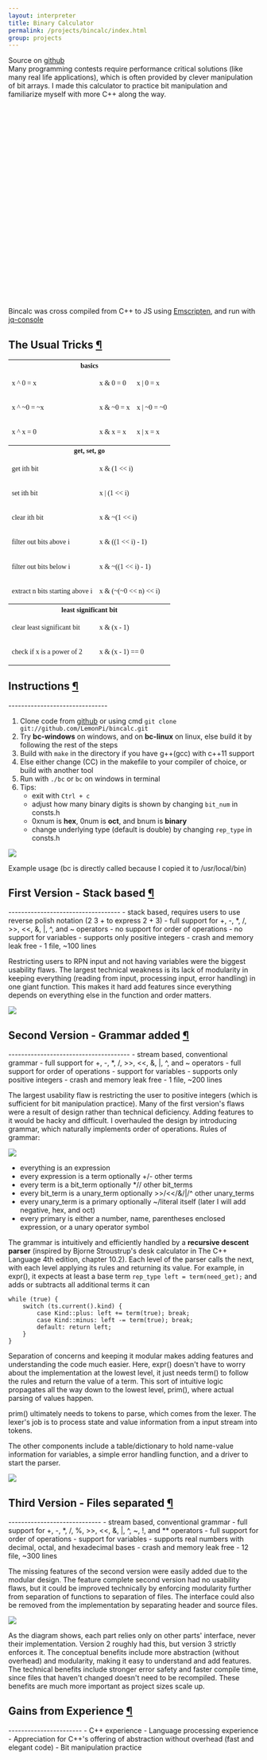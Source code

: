 ```yaml
---
layout: interpreter
title: Binary Calculator
permalink: /projects/bincalc/index.html
group: projects
---
```

<div class="text-block">
<p>
	Source on <a href="https://github.com/LemonPi/bincalc">github</a><br>
	Many programming contests require performance critical solutions (like
	many real life applications), which is often provided by clever manipulation
	of bit arrays. I made this calculator to practice bit manipulation and familiarize
	myself with more C++ along the way.
</p>
</div>

<div id="console"></div>
<div><br><br><br><br><br><br><br><br><br><br><br><br><br><br><br><br><br><br><br><br><br><br><br></div> 

Bincalc was cross compiled from C++ to JS using [Emscripten](https://github.com/kripken/emscripten/), 
and run with [jq-console](https://github.com/replit/jq-console)

<h2 class="anchor">The Usual Tricks <a class="anchor-link" title="permalink to section" href="#tricks" name="tricks">¶</a></h2>
<table class="pretty" style="font-family: Consolas; font-size: 14px;">
<tr><th colspan=3>basics</th></tr>
<tr>
	<td><p>x ^ 0 = x</p></td>
	<td><p>x & 0 = 0</p></td>
	<td><p>x | 0 = x</p></td>
</tr>
<tr>
	<td><p>x ^ ~0 = ~x</p></td>
	<td><p>x & ~0 = x</p></td>
	<td><p>x | ~0 = ~0</p></td>
</tr>
<tr>
	<td><p>x ^ x = 0</p></td>
	<td><p>x & x = x</p></td>
	<td><p>x | x = x</p></td>
</tr>
<tr><th colspan=3>get, set, go</th></tr>
<tr>
	<td><p>get ith bit</p></td>
	<td colspan=2><p>x & (1 << i)</p></td>
</tr>
<tr>
	<td><p>set ith bit</p></td>
	<td colspan=2><p>x | (1 << i)</p></td>
</tr>
<tr>
	<td><p>clear ith bit</p></td>
	<td colspan=2><p>x & ~(1 << i)</p></td>
</tr>
<tr>
	<td><p>filter out bits above i</p></td>
	<td colspan=2><p>x & ((1 << i) - 1)</p></td>
</tr>
<tr>
	<td><p>filter out bits below i</p></td>
	<td colspan=2><p>x & ~((1 << i) - 1)</p></td>
</tr>
<tr>
	<td><p>extract n bits starting above i</p></td>
	<td colspan=2><p>x & (~(~0 << n) << i)</p></td>
</tr>
<tr><th colspan=3>least significant bit</th></tr>
<tr>
	<td><p>clear least significant bit</p></td>
	<td colspan=2><p>x & (x - 1)</p></td>
</tr>
<tr>
	<td><p>check if x is a power of 2</p></td>
	<td colspan=2><p>x & (x - 1) == 0</p></td>
</tr>
</table>

<h2 class="anchor">Instructions <a class="anchor-link" title="permalink to section" href="#instructions" name="instructions">¶</a></h2>
-------------------------------

1. Clone code from [github](https://github.com/LemonPi/bincalc) or using cmd `git clone git://github.com/LemonPi/bincalc.git`
2. Try **bc-windows** on windows, and on **bc-linux** on linux, else build it by following the rest of the steps
3. Build with `make` in the directory if you have g++(gcc) with c++11 support
4. Else either change (CC) in the makefile to your compiler of choice, or build with another tool
5. Run with `./bc` or `bc` on windows in terminal 
6. Tips:
	- exit with `Ctrl + c`
	- adjust how many binary digits is shown by changing `bit_num` in consts.h
	- 0xnum is **hex**, 0num is **oct**, and bnum is **binary**
	- change underlying type (default is double) by changing `rep_type` in consts.h

<div class="frames">
<img src="usage.png">
<p>Example usage (bc is directly called because I copied it to /usr/local/bin)</p>
</div>

<h2 class="anchor">First Version - Stack based <a class="anchor-link" title="permalink to section" href="#first" name="first">¶</a></h2>
-----------------------------------
 - stack based, requires users to use reverse polish notation (2 3 + to express 2 + 3)
 - full support for +, -, *, /, >>, <<, &, |, ^, and ~ operators
 - no support for order of operations
 - no support for variables
 - supports only positive integers
 - crash and memory leak free
 - 1 file, ~100 lines
 
<div class="text-block">
<p>
	Restricting users to RPN input and not having variables were the biggest
	usability flaws. The largest technical weakness is its lack of modularity in 
	keeping everything (reading from input, processing input, error handling) in
	one giant function. This makes it hard add features since everything depends on
	everything else in the function and order matters.
</p>
</div>

<img src="first.png">

<h2 class="anchor">Second Version - Grammar added <a class="anchor-link" title="permalink to section" href="#second" name="second">¶</a></h2>
--------------------------------------
 - stream based, conventional grammar
 - full support for +, -, *, /, >>, <<, &, |, ^, and ~ operators
 - full support for order of operations
 - support for variables
 - supports only positive integers
 - crash and memory leak free
 - 1 file, ~200 lines
 
<div class="text-block">
<p>
	The largest usability flaw is restricting the user to positive integers (which is 
	sufficient for bit manipulation practice). Many of the first version's flaws were 
	a result of design rather than technical deficiency. Adding features to it would be
	hacky and difficult. I overhauled the design by introducing grammar, which naturally
	implements order of operations. Rules of grammar:
</p>
</div>
<img src="grammar.png">

 - everything is an expression
 - every expression is a term optionally +/- other terms
 - every term is a bit_term optionally *// other bit_terms
 - every bit_term is a unary_term optionally >>/<</&/|/^ other unary_terms
 - every unary_term is a primary optionally ~/literal itself (later I will add negative, hex, and oct)
 - every primary is either a number, name, parentheses enclosed expression, or a unary operator symbol
 
<div class="text-block">
<p>
	The grammar is intuitively and efficiently handled by a <b>recursive descent parser</b>
	(inspired by Bjorne Stroustrup's desk calculator in The C++ Language 4th edition, chapter 10.2).
	Each level of the parser calls the next,
	with each level applying its rules and returning its value. 
	For example, in expr(), it expects at least a base term
	<code>rep_type left = term(need_get);</code>
	and adds or subtracts all additional terms it can
	<pre><code>while (true) {
    switch (ts.current().kind) {
        case Kind::plus: left += term(true); break;
        case Kind::minus: left -= term(true); break;
        default: return left;
    }
}</code></pre>
	Separation of concerns and keeping it modular makes adding features and 
	understanding the code much easier. Here, expr() doesn't have to worry about
	the implementation at the lowest level, it just needs term() to follow the 
	rules and return the value of a term. This sort of intuitive logic propagates
	all the way down to the lowest level, prim(), where actual parsing of values happen.
</p>

<p>
	prim() ultimately needs to tokens to parse, which comes from the lexer.
	The lexer's job is to process state and value information from a input stream into tokens.
</p>
<p>
	The other components include a table/dictionary to hold name-value information
	for variables, a simple error handling function, and a driver to start the parser.
</p>
</div>

<img src="second.png">

<h2 class="anchor">Third Version - Files separated <a class="anchor-link" title="permalink to section" href="#third" name="third">¶</a></h2>
-----------------------------
 - stream based, conventional grammar
 - full support for +, -, *, /, %, >>, <<, &, |, ^, ~, !, and ** operators
 - full support for order of operations
 - support for variables
 - supports real numbers with decimal, octal, and hexadecimal bases
 - crash and memory leak free
 - 12 file, ~300 lines
 
<div class="text-block">
<p>
	The missing features of the second version were easily added due to the modular design.
	The feature complete second version had no usability flaws, but it could be improved
	technically by enforcing modularity further from separation of functions to separation
	of files. The interface could also be removed from the implementation by separating
	header and source files.
</p>
</div>

<img src="third.png">

<div class="text-block">
<p>
	As the diagram shows, each part relies only on other parts' interface, never their
	implementation. Version 2 roughly had this, but version 3 strictly enforces it.
	The conceptual benefits include more abstraction (without overhead) and modularity,
	making it easy to understand and add features. The technical benefits include
	stronger error safety and faster compile time, since files that haven't changed doesn't
	need to be recompiled. These benefits are much more important as project sizes scale up.
</p>
</div>

<h2 class="anchor">Gains from Experience <a class="anchor-link" title="permalink to section" href="#gains" name="gains">¶</a></h2>
-----------------------
 - C++ experience
 - Language processing experience
 - Appreciation for C++'s offering of abstraction without overhead (fast and elegant code)
 - Bit manipulation practice
 
 
<script src="//ajax.googleapis.com/ajax/libs/jquery/1.4.3/jquery.min.js" type="text/javascript"></script>
<script src="/res/jq-console/jqconsole.min.js" type="text/javascript"></script>
<script src="bincalc.js" type="text/javascript"></script>
<script type="text/javascript">
$(function () {
	var jqconsole = $("#console").jqconsole('Binary calculator  ex. a = (b10001101 ^ 0xF2) >> 1 \n', '>> ');
	var startPrompt = function() {
		// start prompt with history enabled
		jqconsole.Prompt(true, 
		function(input) {
			jqconsole.Write(Module.calc_str(input) + '\n', 'jqconsole-output');
			// restart prompt
			startPrompt();
		});
	};
	startPrompt();
});
</script>